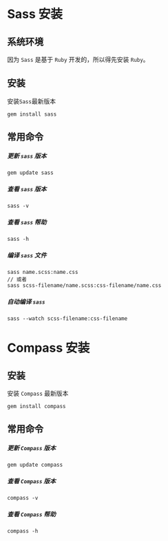 # Sass 安装
## 系统环境
因为 `Sass` 是基于 `Ruby` 开发的，所以得先安装 `Ruby`。
## 安装
安装`Sass`最新版本
```
gem install sass
```
## 常用命令
##### 更新 `sass` 版本
```
gem update sass
```
##### 查看 `sass` 版本
```
sass -v
```
##### 查看 `sass` 帮助
```
sass -h
```
##### 编译 `sass` 文件
```
sass name.scss:name.css
// 或者
sass scss-filename/name.scss:css-filename/name.css
```
##### 自动编译 `sass`
```
sass --watch scss-filename:css-filename
```


# Compass 安装
## 安装
安装 `Compass` 最新版本
```
gem install compass
```
## 常用命令
##### 更新 `Compass` 版本
```
gem update compass
```
##### 查看 `Compass` 版本
```
compass -v
```
##### 查看 `Compass` 帮助
```
compass -h
```

